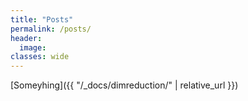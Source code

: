 ```yaml
---
title: "Posts"
permalink: /posts/
header:
  image:
classes: wide
---
```




 [Someyhing]({{ "/_docs/dimreduction/" | relative_url }})

